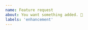 ```yaml
---
name: Feature request
about: You want something added. 🎉
labels: 'enhancement'
---
```


<!---
❗️❗️ Also, please consider donating (https://www.patreon.com/lacymorrow) ❗️❗️

Donations will ensure the following:

🔨 Long term maintenance of the project
🛣 Progress on the roadmap
🐛 Quick responses to bug reports and help requests
 -->
